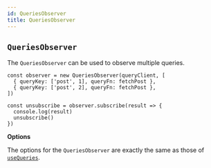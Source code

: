 ```yaml
---
id: QueriesObserver
title: QueriesObserver
---
```


## `QueriesObserver`

The `QueriesObserver` can be used to observe multiple queries.

```tsx
const observer = new QueriesObserver(queryClient, [
  { queryKey: ['post', 1], queryFn: fetchPost },
  { queryKey: ['post', 2], queryFn: fetchPost },
])

const unsubscribe = observer.subscribe(result => {
  console.log(result)
  unsubscribe()
})
```

**Options**

The options for the `QueriesObserver` are exactly the same as those of [`useQueries`](../reference/useQueries).
